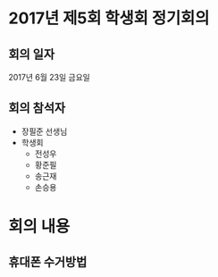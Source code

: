 # 2017년 제5회 학생회 정기회의
## 회의 일자
2017년 6월 23일 금요일

## 회의 참석자
* 장필준 선생님
* 학생회
    * 전성우
    * 황준필
    * 송근재
    * 손승용

# 회의 내용
## 휴대폰 수거방법
